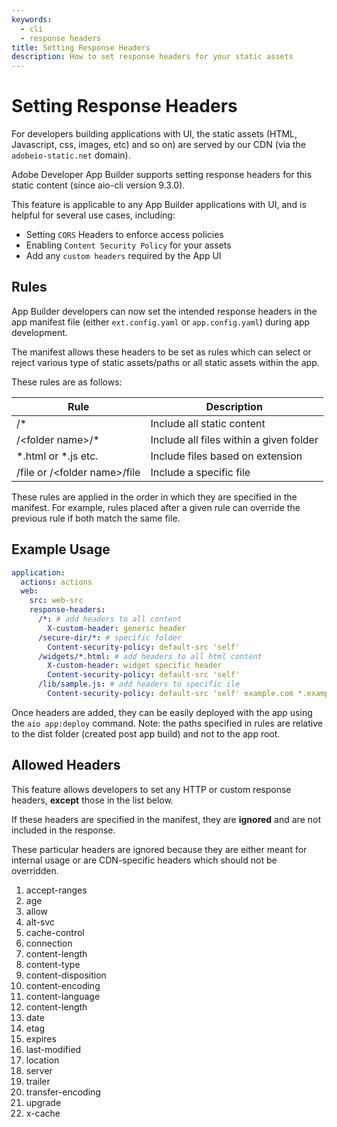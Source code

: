 ```yaml
---
keywords:
  - cli
  - response headers
title: Setting Response Headers
description: How to set response headers for your static assets
---
```


# Setting Response Headers

For developers building applications with UI, the static assets (HTML, Javascript, css, images, etc) and so on) are served by our CDN (via the `adobeio-static.net` domain).

Adobe Developer App Builder supports setting response headers for this static content (since aio-cli version 9.3.0).

This feature is applicable to any App Builder applications with UI, and is helpful for several use cases, including:

- Setting `CORS` Headers to enforce access policies
- Enabling `Content Security Policy` for your assets
- Add any `custom headers` required by the App UI

## Rules

App Builder developers can now set the intended response headers in the app manifest file (either `ext.config.yaml` or `app.config.yaml`) during app development.

The manifest allows these headers to be set as rules which can select or reject various type of static assets/paths or all static assets within the app.

These rules are as follows:

| Rule                               | Description                             |
|------------------------------------|-----------------------------------------|
| /*                                 | Include all static content              |
| /&lt;folder name&gt;/*             | Include all files within a given folder |
| \*.html or \*.js etc.              | Include files based on extension        |
| /file or /&lt;folder name&gt;/file | Include a specific file                 |

These rules are applied in the order in which they are specified in the manifest. For example, rules placed after a given rule can override the previous rule if both match the same file.

## Example Usage

```yaml
application:
  actions: actions
  web:
    src: web-src
    response-headers:
      /*: # add headers to all content
        X-custom-header: generic header
      /secure-dir/*: # specific folder
        Content-security-policy: default-src 'self'
      /widgets/*.html: # add headers to all html content
        X-custom-header: widget specific header
        Content-security-policy: default-src 'self'
      /lib/sample.js: # add headers to specific ile
        Content-security-policy: default-src 'self' example.com *.example.com
```

Once headers are added, they can be easily deployed with the app using the `aio app:deploy` command.
Note: the paths specified in rules are relative to the dist folder (created post app build) and not to the app root.

## Allowed Headers

This feature allows developers to set any HTTP or custom response headers, **except** those in the list below.

If these headers are specified in the manifest, they are **ignored** and are not included in the response.

These particular headers are ignored because they are either meant for internal usage or are CDN-specific headers which should not be overridden.

1. accept-ranges
2. age
3. allow
4. alt-svc
5. cache-control
6. connection
7. content-length
8. content-type
9. content-disposition
10. content-encoding
11. content-language
12. content-length
13. date
14. etag
15. expires
16. last-modified
17. location
18. server
19. trailer
20. transfer-encoding
21. upgrade
22. x-cache
